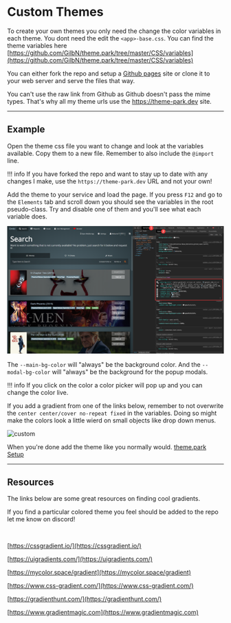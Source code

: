 # Custom Themes

To create your own themes you only need the change the color variables in each theme. You dont need the edit the `<app>-base.css`. You can find the theme variables here [https://github.com/GilbN/theme.park/tree/master/CSS/variables](https://github.com/GilbN/theme.park/tree/master/CSS/variables)

You can either fork the repo and setup a [Github pages](https://pages.github.com/) site or clone it to your web server and serve the files that way.

You can't use the raw link from Github as Github doesn't pass the mime types. That's why all my theme urls use the https://theme-park.dev site.

***

## Example

Open the theme css file you  want to change and look at the variables available.
Copy them to a new file. Remember to also include the `@import` line.

!!! info
    If you have forked the repo and want to stay up to date with any changes I make, use the `https://theme-park.dev` URL and not your own!

Add the theme to your service and load the page.
If you press `F12` and go to the `Elements` tab and scroll down you should see the variables in the root pseudo-class.
Try and disable one of them and you'll see what each variable does.

![custom](/site_assets/custom_themes.png)

The `--main-bg-color` will "always" be the  background color.
And the `--modal-bg-color` will "always" be the background for the popup modals.

!!! info
    If you click on the color a color picker will pop up and you can change the color live.

If you add a gradient from one of the links below, remember to not overwrite the `center center/cover no-repeat fixed` in the variables. Doing so might make the colors look a little wierd on small objects like drop down menus.

![custom](/site_assets/custom_themes.gif)

When you're done add the theme like you normally would.
[theme.park Setup](/setup)

***

## Resources

The links below are some great resources on finding cool gradients.

If you find a particular colored theme you feel should be added to the repo let me know on discord!

<a href="https://discord.gg/HM5uUKU" rel="noopener"><img class="alignnone" title="theme.park!" src="https://img.shields.io/badge/chat-Discord-blue.svg?style=for-the-badge&logo=discord" alt="" height="37" /></a>

[https://cssgradient.io/](https://cssgradient.io/)

[https://uigradients.com/](https://uigradients.com/)

[https://mycolor.space/gradient](https://mycolor.space/gradient)

[https://www.css-gradient.com/](https://www.css-gradient.com/)

[https://gradienthunt.com/](https://gradienthunt.com/)

[https://www.gradientmagic.com](https://www.gradientmagic.com)
